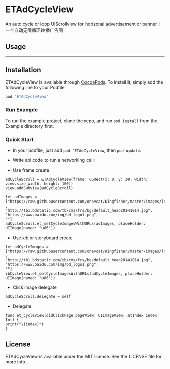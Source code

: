 # ETAdCycleView
An auto cycle or loop UIScrollview for horizonal advertisement or banner！一个自动无限循环轮播广告图

## Usage
---------
## Installation

ETAdCycleView is available through [CocoaPods](http://cocoapods.org). To install
it, simply add the following line to your Podfile:

```ruby
pod "ETAdCycleView"
```
### Run Example
To run the example project, clone the repo, and run `pod install` from the Example directory first.

### Quick Start
* In your podfile, just add `pod 'ETAdCycleView`, then `pod update`.
* Write api code to run a networking call:

* Use frame create
``` 
adCycleScroll = ETAdCycleView(frame: CGRect(x: 0, y: 30, width: view.size_width, height: 100))
view.addSubview(adCycleScroll)

let adImages = ["https://raw.githubusercontent.com/onevcat/Kingfisher/master/images/logo.png"
,
"http://tb1.bdstatic.com/tb/cms/frs/bg/default_head20141014.jpg",
"https://www.baidu.com/img/bd_logo1.png",
""]
adCycleScroll.et_setCycleImagesWithURLs(adImages, placeHolder: UIImage(named: "u86"))
``` 

* Use xib or storyboard create
``` 
let adCycleImages = ["https://raw.githubusercontent.com/onevcat/Kingfisher/master/images/logo.png"
,
"http://tb1.bdstatic.com/tb/cms/frs/bg/default_head20141014.jpg",
"https://www.baidu.com/img/bd_logo1.png",
""]
ibCycleView.et_setCycleImagesWithURLs(adCycleImages, placeHolder: UIImage(named: "u86"))
``` 

* Click image delegate
``` 
adCycleScroll.delegate = self
``` 
* Delegate
```
func et_cycleView(didClickPage pageView: UIImageView, atIndex index: Int) {
print("\(index)")
}
```  
## License

ETAdCycleView is available under the MIT license. See the LICENSE file for more info.
